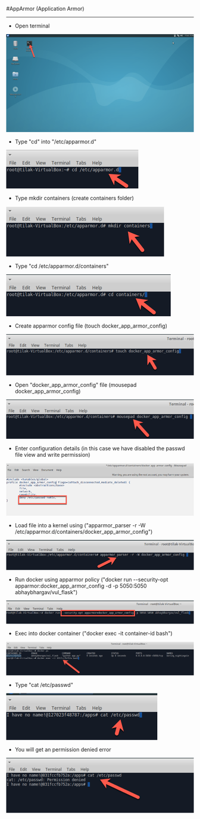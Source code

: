 #AppArmor (Application Armor)

--- 

* Open terminal

![](../../img/click_terminal.png)

* Type "cd" into "/etc/apparmor.d"

![](../../img/app_armor_cd.png)

* Type mkdir containers (create containers folder)

![](../../img/app_armor_create_container_folder.png)

* Type "cd /etc/apparmor.d/containers"

![](../../img/app_armor_cd_containers_folder.png)

* Create apparmor config file (touch docker_app_armor_config)

![](../../img/app_armor_create_config_file.png)

* Open "docker_app_armor_config" file (mousepad docker_app_armor_config)

![](../../img/app_armor_mousepad.png)

* Enter configuration details (in this case we have disabled the passwd file view and write permission)

![](../../img/app_armor_insert_config_mousepad.png)

* Load file into a kernel using ("apparmor_parser -r -W /etc/apparmor.d/containers/docker_app_armor_config")

![](../../img/app_armor_give_permission.png)

* Run docker using apparmor policy ("docker run --security-opt apparmor:docker_app_armor_config -d -p 5050:5050 abhaybhargav/vul_flask")

![](../../img/app_armor_docker_run_config.png)

* Exec into docker container ("docker exec -it container-id bash")

![](../../img/app_armor_exec_docker_container.png)

* Type "cat /etc/passwd"

![](../../img/app_armor_exec_cat.png)

* You will get an permission denied error

![](../../img/app_armor_permission_denied.png)

